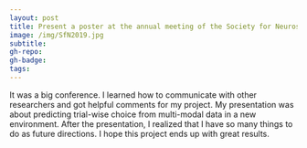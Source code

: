 ```yaml
---
layout: post
title: Present a poster at the annual meeting of the Society for Neuroscience
image: /img/SfN2019.jpg
subtitle:
gh-repo:
gh-badge:
tags:
---
```

It was a big conference. I learned how to communicate with other researchers and got helpful comments for my project.
My presentation was about predicting trial-wise choice from multi-modal data in a new environment. After the presentation, I realized that I have so many things to do as future directions. I hope this project ends up with great results.

